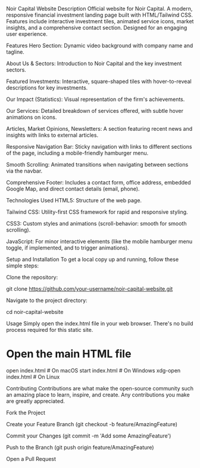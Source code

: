Noir Capital Website
Description
Official website for Noir Capital. A modern, responsive financial investment landing page built with HTML/Tailwind CSS. Features include interactive investment tiles, animated service icons, market insights, and a comprehensive contact section. Designed for an engaging user experience.

Features
Hero Section: Dynamic video background with company name and tagline.

About Us & Sectors: Introduction to Noir Capital and the key investment sectors.

Featured Investments: Interactive, square-shaped tiles with hover-to-reveal descriptions for key investments.

Our Impact (Statistics): Visual representation of the firm's achievements.

Our Services: Detailed breakdown of services offered, with subtle hover animations on icons.

Articles, Market Opinions, Newsletters: A section featuring recent news and insights with links to external articles.

Responsive Navigation Bar: Sticky navigation with links to different sections of the page, including a mobile-friendly hamburger menu.

Smooth Scrolling: Animated transitions when navigating between sections via the navbar.

Comprehensive Footer: Includes a contact form, office address, embedded Google Map, and direct contact details (email, phone).

Technologies Used
HTML5: Structure of the web page.

Tailwind CSS: Utility-first CSS framework for rapid and responsive styling.

CSS3: Custom styles and animations (scroll-behavior: smooth for smooth scrolling).

JavaScript: For minor interactive elements (like the mobile hamburger menu toggle, if implemented, and to trigger animations).

Setup and Installation
To get a local copy up and running, follow these simple steps:

Clone the repository:

git clone https://github.com/your-username/noir-capital-website.git

Navigate to the project directory:

cd noir-capital-website

Usage
Simply open the index.html file in your web browser. There's no build process required for this static site.

# Open the main HTML file
open index.html # On macOS
start index.html # On Windows
xdg-open index.html # On Linux

Contributing
Contributions are what make the open-source community such an amazing place to learn, inspire, and create. Any contributions you make are greatly appreciated.

Fork the Project

Create your Feature Branch (git checkout -b feature/AmazingFeature)

Commit your Changes (git commit -m 'Add some AmazingFeature')

Push to the Branch (git push origin feature/AmazingFeature)

Open a Pull Request
